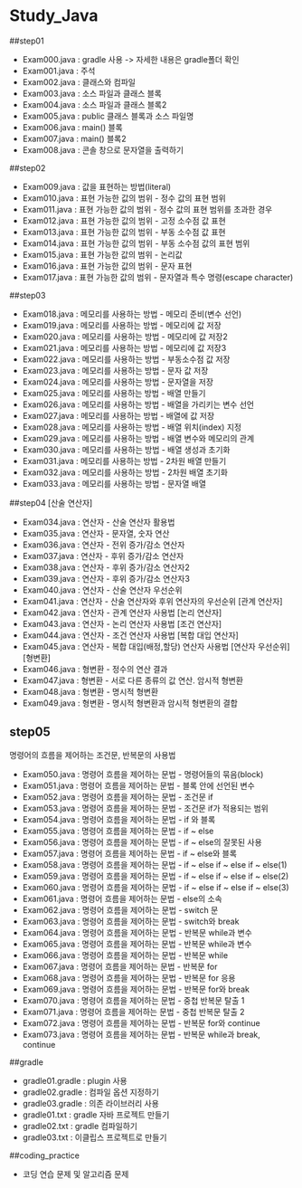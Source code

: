 # Study_Java

##step01
- Exam000.java : gradle 사용 -> 자세한 내용은 gradle폴더 확인
- Exam001.java : 주석
- Exam002.java : 클래스와 컴파일
- Exam003.java : 소스 파일과 클래스 블록
- Exam004.java : 소스 파일과 클래스 블록2
- Exam005.java : public 클래스 블록과 소스 파일명
- Exam006.java : main() 블록
- Exam007.java : main() 블록2
- Exam008.java : 콘솔 창으로 문자열을 출력하기

##step02
- Exam009.java : 값을 표현하는 방법(literal)
- Exam010.java : 표현 가능한 값의 범위 - 정수 값의 표현 범위
- Exam011.java : 표현 가능한 값의 범위 - 정수 값의 표현 범위를 초과한 경우
- Exam012.java : 표현 가능한 값의 범위 - 고정 소수점 값 표현
- Exam013.java : 표현 가능한 값의 범위 - 부동 소수점 값 표현
- Exam014.java : 표현 가능한 값의 범위 - 부동 소수점 값의 표현 범위
- Exam015.java : 표현 가능한 값의 범위 - 논리값
- Exam016.java : 표현 가능한 값의 범위 - 문자 표현
- Exam017.java : 표현 가능한 값의 범위 - 문자열과 특수 명령(escape character)

##step03
- Exam018.java : 메모리를 사용하는 방법 - 메모리 준비(변수 선언)
- Exam019.java : 메모리를 사용하는 방법 - 메모리에 값 저장
- Exam020.java : 메모리를 사용하는 방법 - 메모리에 값 저장2
- Exam021.java : 메모리를 사용하는 방법 - 메모리에 값 저장3
- Exam022.java : 메모리를 사용하는 방법 - 부동소수점 값 저장
- Exam023.java : 메모리를 사용하는 방법 - 문자 값 저장
- Exam024.java : 메모리를 사용하는 방법 - 문자열을 저장
- Exam025.java : 메모리를 사용하는 방법 - 배열 만들기
- Exam026.java : 메모리를 사용하는 방법 - 배열을 가리키는 변수 선언
- Exam027.java : 메모리를 사용하는 방법 - 배열에 값 저장
- Exam028.java : 메모리를 사용하는 방법 - 배열 위치(index) 지정
- Exam029.java : 메모리를 사용하는 방법 - 배열 변수와 메모리의 관계
- Exam030.java : 메모리를 사용하는 방법 - 배열 생성과 초기화
- Exam031.java : 메모리를 사용하는 방법 - 2차원 배열 만들기
- Exam032.java : 메모리를 사용하는 방법 - 2차원 배열 초기화
- Exam033.java : 메모리를 사용하는 방법 - 문자열 배열

##step04
[산술 연산자]
- Exam034.java : 연산자 - 산술 연산자 활용법
- Exam035.java : 연산자 - 문자열, 숫자 연산
- Exam036.java : 연산자 - 전위 증가/감소 연산자
- Exam037.java : 연산자 - 후위 증가/감소 연산자
- Exam038.java : 연산자 - 후위 증가/감소 연산자2
- Exam039.java : 연산자 - 후위 증가/감소 연산자3
- Exam040.java : 연산자 - 산술 연산자 우선순위
- Exam041.java : 연산자 - 산술 연산자와 후위 연산자의 우선순위
[관계 연산자]
- Exam042.java : 연산자 - 관계 연산자 사용법
[논리 연산자]
- Exam043.java : 연산자 - 논리 연산자 사용법
[조건 연산자]
- Exam044.java : 연산자 - 조건 연산자 사용법
[복합 대입 연산자]
- Exam045.java : 연산자 - 복합 대입(배정,할당) 연산자 사용법
[연산자 우선순위]
[형변환]
- Exam046.java : 형변환 - 정수의 연산 결과
- Exam047.java : 형변환 - 서로 다른 종류의 값 연산. 암시적 형변환
- Exam048.java : 형변환 - 명시적 형변환
- Exam049.java : 형변환 - 명시적 형변환과 암시적 형변환의 결합

## step05
명령어의 흐름을 제어하는 조건문, 반복문의 사용법
- Exam050.java : 명령어 흐름을 제어하는 문법 - 명령어들의 묶음(block)
- Exam051.java : 명령어 흐름을 제어하는 문법 - 블록 안에 선언된 변수
- Exam052.java : 명령어 흐름을 제어하는 문법 - 조건문 if
- Exam053.java : 명령어 흐름을 제어하는 문법 - 조건문 if가 적용되는 범위
- Exam054.java : 명령어 흐름을 제어하는 문법 - if 와 블록
- Exam055.java : 명령어 흐름을 제어하는 문법 - if ~ else
- Exam056.java : 명령어 흐름을 제어하는 문법 - if ~ else의 잘못된 사용
- Exam057.java : 명령어 흐름을 제어하는 문법 - if ~ else와 블록
- Exam058.java : 명령어 흐름을 제어하는 문법 - if ~ else if ~ else if ~ else(1)
- Exam059.java : 명령어 흐름을 제어하는 문법 - if ~ else if ~ else if ~ else(2)
- Exam060.java : 명령어 흐름을 제어하는 문법 - if ~ else if ~ else if ~ else(3)
- Exam061.java : 명령어 흐름을 제어하는 문법 - else의 소속
- Exam062.java : 명령어 흐름을 제어하는 문법 - switch 문
- Exam063.java : 명령어 흐름을 제어하는 문법 - switch와 break
- Exam064.java : 명령어 흐름을 제어하는 문법 - 반복문 while과 변수
- Exam065.java : 명령어 흐름을 제어하는 문법 - 반복문 while과 변수
- Exam066.java : 명령어 흐름을 제어하는 문법 - 반복문 while
- Exam067.java : 명령어 흐름을 제어하는 문법 - 반복문 for
- Exam068.java : 명령어 흐름을 제어하는 문법 - 반복문 for 응용
- Exam069.java : 명령어 흐름을 제어하는 문법 - 반복문 for와 break
- Exam070.java : 명령어 흐름을 제어하는 문법 - 중첩 반복문 탈출 1
- Exam071.java : 명령어 흐름을 제어하는 문법 - 중첩 반복문 탈출 2
- Exam072.java : 명령어 흐름을 제어하는 문법 - 반복문 for와 continue
- Exam073.java : 명령어 흐름을 제어하는 문법 - 반복문 while과 break, continue



##gradle
- gradle01.gradle : plugin 사용
- gradle02.gradle : 컴파일 옵션 지정하기
- gradle03.gradle : 의존 라이브러리 사용
- gradle01.txt : gradle 자바 프로젝트 만들기
- gradle02.txt : gradle 컴파일하기
- gradle03.txt : 이클립스 프로젝트로 만들기


##coding_practice
- 코딩 연습 문제 및 알고리즘 문제

